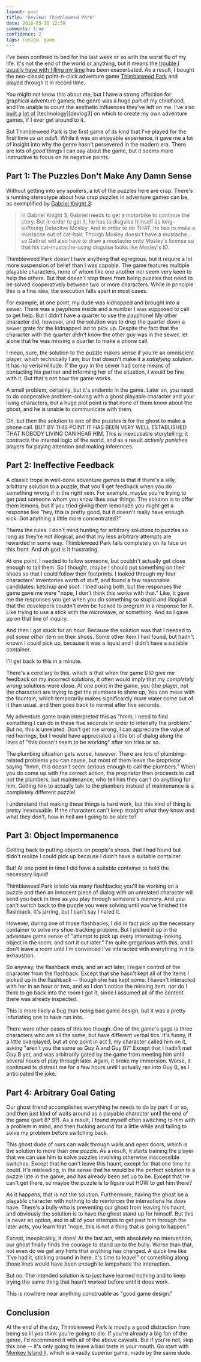 ```yaml
---
layout: post
title: "Review: Thimbleweed Park"
date: 2018-05-30 12:58
comments: true
confidence: 2
tags: review, game
---
```


I've been confined to bed for the last week or so with the worst flu of my life.
It's not the end of the world or anything, but it means the [trouble I usually
have with filling my time][retire] has been exacerbated. As a result, I bought
the neo-classic point-n-click adventure game [Thimbleweed Park][thimbleweed] and
played through it in record time.

[retire]: /blog/get-out-and-build-things/
[thimbleweed]: https://thimbleweedpark.com/

You might not know this about me, but I have a strong affection for graphical
adventure games; the genre was a huge part of my childhood, and I'm unable to
count the aesthetic influences they've left on me. I've also [built a][devlog1]
[lot of][devlog2] [technology][devlog3] on which to create my own adventure
games, if I ever get around to it.

[devlog1]: http://reasonablypolymorphic.com/blog/starting-a-game-engine/
[devlog2]: http://reasonablypolymorphic.com/blog/action-menus/
[devlog2]: http://reasonablypolymorphic.com/blog/navigation/

But Thimbleweed Park is the first game of its kind that I've played for the
first time *as an adult.* While it was an enjoyable experience, it gave me a lot
of insight into why the genre hasn't persevered in the modern era. There are
lots of *good* things I can say about the game, but it seems more instructive to
focus on its negative points.


## Part 1: The Puzzles Don't Make Any Damn Sense

Without getting into any spoilers, a lot of the puzzles here are crap. There's a
running stereotype about how crap puzzles in adventure games can be, as
exemplified by [Gabriel Knight 3][kontaku]:

> In Gabriel Knight 3, Gabriel needs to get a motorbike to continue the story.
> But in order to get it, he has to disguise himself as long-suffering Detective
> Mosley. And in order to do THAT, he has to make a mustache out of cat-hair.
> Though Mosley doesn't have a mustache… so Gabriel will also have to draw a
> mustache onto Mosley's license so that his cat-mustache-using disguise looks
> like Mosley's ID.

[kontaku]: https://kotaku.com/5903932/how-we-survived-adventure-gamings-most-hair-tearingly-ridiculous-puzzles

Thimbleweed Park doesn't have anything that egregious, but it require a lot more
suspension of belief than I was capable. The game features multiple playable
characters, none of whom like one another nor seem very keen to help the others.
But that doesn't stop there from being puzzles that need to be solved
cooperatively between two or more characters. While in principle this is a fine
idea, the execution falls apart in most cases.

For example, at one point, my dude was kidnapped and brought into a sewer. There
was a payphone inside and a number I was supposed to call to get help. But I
didn't have a quarter to use the payphone! My other character did, however, and
the solution was to drop the quarter down a sewer grate for the kidnapped lad
to pick up. Despite the fact that the character with the quarter *didn't know*
the other guy was in the sewer, let alone that he was missing a quarter to make
a phone call.

I mean, sure, the solution to the puzzle makes sense if you're an omniscient
player, which technically I am, but that doesn't make it a *satisfying*
solution. It has no verisimilitude. If the guy in the sewer had some means of
contacting his partner and informing her of the situation, I would be fine with
it. But that's not how the game works.

A small problem, certainly, but it's endemic in the game. Later on, you need to
do cooperative problem-solving with a ghost playable character and your living
characters, but a huge plot point is that none of them know about the ghost, and
he is unable to communicate with them.

Oh, but then the solution to one of the puzzles is for the ghost to make a phone
call. BUT BY THIS POINT IT HAS BEEN VERY WELL ESTABLISHED THAT NOBODY LIVING CAN
HEAR HIM. This is inexcusable storytelling; it contracts the internal logic of
the world, and as a result *actively punishes* players for paying attention and
making inferences.


## Part 2: Ineffective Feedback

A classic trope in well-done adventure games is that if there's a silly,
arbitrary solution to a puzzle, that you'll get feedback when you do something
wrong if in the right vein. For example, maybe you're trying to get past
someone whom you know likes sour things. The solution is to offer them lemons,
but if you tried giving them lemonade you might get a response like "hey, this
is pretty good, but it doesn't really have enough kick. Got anything a little
more concentrated?"

Thems the rules. I don't mind hunting for arbitrary solutions to puzzles so long
as they're not illogical, and that my less arbitrary attempts are rewarded in
some way. Thimbleweed Park falls completely on its face on this front. And oh
god is it frustrating.

At one point, I needed to follow someone, but couldn't actually get close enough
to tail them. So I thought, maybe I should put something on their shoes so that
I could follow their footprints. I looked through my four characters'
inventories worth of stuff, and found a few reasonable candidates: ketchup and
soot. I tried using both, but the responses the game gave me were "nope, I don't
think this works with that." Like, it gave me the responses you get when you do
something so stupid and illogical that the developers couldn't even be fucked to
program in a response for it. Like trying to use a stick with the microwave, or
something. And so I gave up on that line of inquiry.

And then I got stuck for an hour. Because the solution was that I needed to put
*some other* item on their shoes. Some other item I had found, but hadn't known
I could pick up, because it was a liquid and I didn't have a suitable container.

I'll get back to this in a minute.

There's a corollary to this, which is that when the game DID give me feedback on
my incorrect solutions, it often would imply that my *completely wrong*
solutions were close. At one point in the game, you (the player, not the
character) are trying to get the plumbers to show up, You can mess with the
fountain, which temporarily makes significantly more water come out of it than
usual, and then goes back to normal after five seconds.

My adventure game brain interpreted this as "hmm, I need to find something I can
do in these five seconds in order to intensify the problem." But no, this is
unrelated. Don't get me wrong, I can appreciate the value of red herrings, but I
would have appreciated a little bit of dialog along the lines of "this doesn't
seem to be working" after ten tries or so.

The plumbing situation gets worse, however. There are lots of plumbing-related
problems you can cause, but most of them leave the proprietor saying "hmm, this
doesn't seem serious enough to call the plumbers." When you do come up with the
correct action, the proprietor then proceeds to call not the plumbers, but
maintenance, who tell him they can't do anything for him. Getting him to
actually talk to the plumbers instead of maintenance is a completely different
puzzle!

I understand that making these things is hard work, but this kind of thing is
pretty inexcusable. If the characters can't keep straight what they know and
what they don't, how in hell am I going to be able to?


## Part 3: Object Impermanence

Getting back to putting objects on people's shoes, that I had found but didn't
realize I could pick up because I didn't have a suitable container.

But! At one point in time I did have a suitable container to hold the necessary
liquid!

Thimbleweed Park is told via many flashbacks; you'll be working on a puzzle and
then an innocent piece of dialog with an unrelated character will send you back
in time as you play through someone's memory. And you can't switch back to the
puzzle you were solving until you've finished the flashback. It's jarring, but I
can't say I hated it.

However, during one of those flashbacks, I did in fact pick up the necessary
container to solve my shoe-tracking problem. But I picked it up in the
adventure game sense of "attempt to pick up every interesting-looking object in
the room, and sort it out later." I'm quite gregarious with this, and I don't
leave a room until I'm convinced I've interacted with everything in it to
exhaustion.

So anyway, the flashback ends, and an act later, I regain control of the
character from the flashback. Except that she hasn't kept all of the items I
picked up in the flashback -- though she has kept some. I haven't interacted
with her in an hour or two, and so I don't notice the missing item, nor do I
think to go back into the room I got it, since I assumed all of the content
there was already inspected.

This is more likely a bug than being bad game design, but it was a pretty
infuriating one to have run into.

There were other cases of this too though. One of the game's gags is three
characters who are all the same, but have different verbal tics. It's funny, if
a little overplayed, but at one point in act **1**, my character called him on
it, asking "aren't you the same as Guy A and Guy B?" Except that I hadn't met
Guy B yet, and was arbitrarily gated by the game from meeting him until several
hours of play through later. Again, it broke my immersion. Worse, it continued
to distract me for a few hours until I actually ran into Guy B, as I anticipated
the joke.


## Part 4: Arbitrary Goal Gating

Our ghost friend accomplishes everything he needs to do by part 4 or so, and
then just kind of waits around as a playable character until the end of the game
(part 8? 9?). As a result, I found myself often switching to him with a problem
in mind, and then fucking around for a little while and failing to solve my
problem before switching back.

This ghost dude of ours can walk through walls and open doors, which is the
solution to more than one puzzle. As a result, it starts training the player
that we can use him to solve puzzles involving otherwise inaccessible switches.
Except that he can't leave this haunt, except for that one time he could. It's
misleading, in the sense that he would be the perfect solution to a puzzle late
in the game, and has already been set up to be. Except that he can't get there,
so maybe the puzzle is to figure out HOW to get him there?

As it happens, that is not the solution. Furthermore, having the ghost be a
playable character with nothing to do reinforces the interactions he *does*
have. There's a bully who is preventing our ghost from leaving his haunt, and
obviously the solution is to have the ghost stand up for himself. But this is
never an option, and in all of your attempts to get past him through the later
acts, you learn that "nope, this is not a thing that is going to happen."

Except, inexplicably, it does! At the last act, with absolutely no intervention,
our ghost finally finds the courage to stand up to the bully. Worse than that,
not even do we get any hints that anything has changed. A quick line like 'I've
had it, sticking around in here. It's time to leave!" or something along those
lines would have been enough to lampshade the interaction.

But no. The intended solution is to just have learned nothing and to keep trying
the same thing that hasn't worked before until it does work.

This is nowhere near anything construable as "good game design."


## Conclusion

At the end of the day, Thimbleweed Park is mostly a good distraction from being
so ill you think you're going to die. If you're already a big fan of the genre,
I'd recommend it with all of the above caveats. But if you're not, skip this one
-- it's only going to leave a bad taste in your mouth. Go start with [Monkey
Island II][mi2], which is a vastly superior game, made by the same dude.

[mi2]: https://store.steampowered.com/app/32460/Monkey_Island_2_Special_Edition_LeChucks_Revenge/

